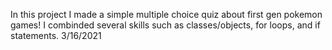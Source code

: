 In this project I made a simple multiple choice quiz about first gen pokemon games! I combinded several skills such as classes/objects, for loops, and if statements. 3/16/2021
